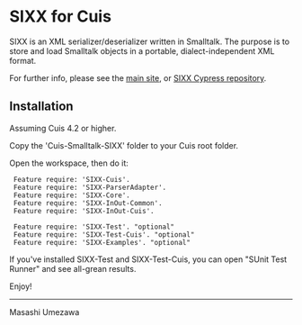 # SIXX for Cuis #

SIXX is an XML serializer/deserializer written in Smalltalk. The purpose is to store and load Smalltalk objects in a portable, dialect-independent XML format.

For further info, please see the [main site](http://www.mars.dti.ne.jp/~umejava/smalltalk/sixx/index.html), or [SIXX Cypress repository](<https://github.com/CampSmalltalk/Cypress>).


## Installation ##

Assuming Cuis 4.2 or higher.

Copy the 'Cuis-Smalltalk-SIXX' folder to your Cuis root folder.

Open the workspace, then do it:
````Smalltalk
 Feature require: 'SIXX-Cuis'.
 Feature require: 'SIXX-ParserAdapter'.
 Feature require: 'SIXX-Core'.
 Feature require: 'SIXX-InOut-Common'.
 Feature require: 'SIXX-InOut-Cuis'.

 Feature require: 'SIXX-Test'. "optional"
 Feature require: 'SIXX-Test-Cuis'. "optional"
 Feature require: 'SIXX-Examples'. "optional"
````

If you've installed SIXX-Test and SIXX-Test-Cuis, you can open "SUnit Test Runner" and see all-grean results.

Enjoy!
___
Masashi Umezawa

